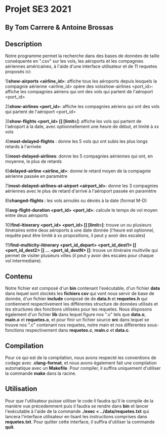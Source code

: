 # Projet SE3 2021

## By Tom Carrere & Antoine Brossas


## Description 
  
Notre programme permet la recherche dans des bases de données de taille conséquente en ".csv" sur les vols, les aéroports et les compagnies aériennes américaines, à l'aide d'une interface utilisateur et de 11 requetes proposés ici:

1)**show-airports <airline_id>**: affiche tous les aéroports depuis lesquels la compagnie aérienne <airline_id> opère des volsshow-airlines <port_id>: affiche les compagnies aériens qui ont des vols qui partent de l'aéroport <port_id>

2)**show-airlines <port_id>**: affiche les compagnies aériens qui ont des vols qui partent de l'aéroport <port_id>

3)**show-flights <port_id> <date> [<time>] [limit=<xx>]**: affiche les vols qui partent de l'aéroport à la date, avec optionnellement une heure de début, et limité à xx vols

4)**most-delayed-flights** : donne les 5 vols qui ont subis les plus longs retards à l'arrivée

5)**most-delayed-airlines**: donne les 5 compagnies aériennes qui ont, en moyenne, le plus de retards

6)**delayed-airline <airline_id>**: donne le retard moyen de la compagnie aérienne passée en paramètre

7)**most-delayed-airlines-at-airport <airport_id>**: donne les 3 compagnies aériennes avec le plus de retard d'arrivé à l'aéroport passée en paramètre

8)**changed-flights <date>**: les vols annulés ou déviés à la date  (format M-D)

9)**avg-flight-duration <port_id> <port_id>**: calcule le temps de vol moyen entre deux aéroports

10)**find-itinerary <port_id> <port_id> <date> [<time>] [limit=<xx>]**: trouve un ou plusieurs itinéraires entre deux aéroports à une date donnée (l'heure est optionnel, requête peut être limité à xx propositions, il peut y avoir des escales)

11)**find-multicity-itinerary <port_id_depart> <port_id_dest1> <date> [<time>] <port_id_dest2> <date> [<time>] ... <port_id_destN> <date> [<time>]**: trouve un itinéraire multiville qui permet de visiter plusieurs villes (il peut y avoir des escales pour chaque vol intermediaire).


 ## Contenu

Notre fichier est composé d'un **bin** contenant l'exécutable, d'un fichier **data** dans lequel sont stockés les **fichiers csv** qui vont nous servir de base de donnée, d'un fichier **include** composé de de **data.h** et **requetes.h** qui contiennent respectivement les différentes structure de données utilisés et les structures des fonctions utilisées pour les requetes. Nous disposons également d'un fichier **lib** dans lequel figure nos ".o" tels que **data.o**, **main.o** et **requetes.o**, et pour finir un fichier source **src** dans lequel se trouve nos ".c" contenant nos requetes, notre main et nos differentes sous-fonctions respectivement dans **requetes.c**, **main.c** et **data.c**.


 ## Compilation

Pour ce qui est de la compilation, nous avons respecté les conventions de codage avec .**clang-format**, et nous avons également fait une compilation automatique avec un **Makefile**. Pour compiler, il suffira uniquement d'utiliser la commande **make** dans la racine.


 ## Utilisation

Pour que l'utilisateur puisse utiliser le code il faudra qu'il le compile de la manière vue précedemment puis il faudra se rendre dans **bin** et lancer l'exécutable à l'aide de la commande **./exec < ../data/requetes.txt** qui lancera l'interface utilisateur en lisant les instructions comprises dans **requetes.txt**. Pour quitter cette interface, il suffira d'utiliser la commande **quit**.






